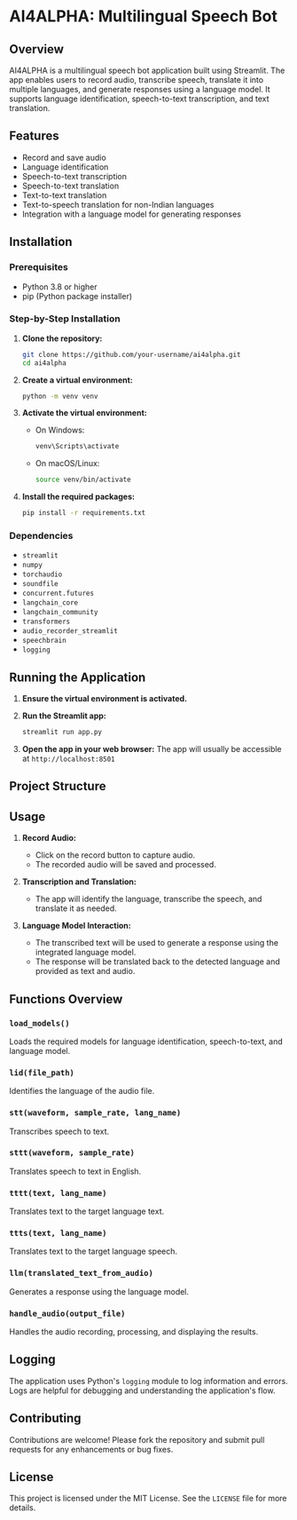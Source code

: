 # AI4ALPHA: Multilingual Speech Bot

## Overview
AI4ALPHA is a multilingual speech bot application built using Streamlit. The app enables users to record audio, transcribe speech, translate it into multiple languages, and generate responses using a language model. It supports language identification, speech-to-text transcription, and text translation.

## Features
- Record and save audio
- Language identification
- Speech-to-text transcription
- Speech-to-text translation
- Text-to-text translation
- Text-to-speech translation for non-Indian languages
- Integration with a language model for generating responses

## Installation

### Prerequisites
- Python 3.8 or higher
- pip (Python package installer)

### Step-by-Step Installation

1. **Clone the repository:**
    ```sh
    git clone https://github.com/your-username/ai4alpha.git
    cd ai4alpha
    ```

2. **Create a virtual environment:**
    ```sh
    python -m venv venv
    ```

3. **Activate the virtual environment:**
    - On Windows:
        ```sh
        venv\Scripts\activate
        ```
    - On macOS/Linux:
        ```sh
        source venv/bin/activate
        ```

4. **Install the required packages:**
    ```sh
    pip install -r requirements.txt
    ```

### Dependencies
- `streamlit`
- `numpy`
- `torchaudio`
- `soundfile`
- `concurrent.futures`
- `langchain_core`
- `langchain_community`
- `transformers`
- `audio_recorder_streamlit`
- `speechbrain`
- `logging`

## Running the Application

1. **Ensure the virtual environment is activated.**

2. **Run the Streamlit app:**
    ```sh
    streamlit run app.py
    ```

3. **Open the app in your web browser:**
    The app will usually be accessible at `http://localhost:8501`

## Project Structure


## Usage

1. **Record Audio:**
    - Click on the record button to capture audio.
    - The recorded audio will be saved and processed.

2. **Transcription and Translation:**
    - The app will identify the language, transcribe the speech, and translate it as needed.

3. **Language Model Interaction:**
    - The transcribed text will be used to generate a response using the integrated language model.
    - The response will be translated back to the detected language and provided as text and audio.

## Functions Overview

### `load_models()`
Loads the required models for language identification, speech-to-text, and language model.

### `lid(file_path)`
Identifies the language of the audio file.

### `stt(waveform, sample_rate, lang_name)`
Transcribes speech to text.

### `sttt(waveform, sample_rate)`
Translates speech to text in English.

### `tttt(text, lang_name)`
Translates text to the target language text.

### `ttts(text, lang_name)`
Translates text to the target language speech.

### `llm(translated_text_from_audio)`
Generates a response using the language model.

### `handle_audio(output_file)`
Handles the audio recording, processing, and displaying the results.

## Logging
The application uses Python's `logging` module to log information and errors. Logs are helpful for debugging and understanding the application's flow.

## Contributing
Contributions are welcome! Please fork the repository and submit pull requests for any enhancements or bug fixes.

## License
This project is licensed under the MIT License. See the `LICENSE` file for more details.
